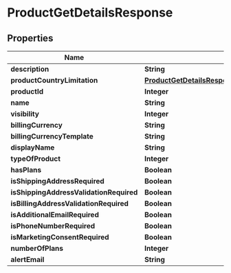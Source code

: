 

# ProductGetDetailsResponse


## Properties

| Name | Type | Description | Notes |
|------------ | ------------- | ------------- | -------------|
|**description** | **String** |  |  [optional] |
|**productCountryLimitation** | [**ProductGetDetailsResponseProductCountryLimitation**](ProductGetDetailsResponseProductCountryLimitation.md) |  |  [optional] |
|**productId** | **Integer** |  |  [optional] |
|**name** | **String** |  |  [optional] |
|**visibility** | **Integer** |  |  [optional] |
|**billingCurrency** | **String** |  |  [optional] |
|**billingCurrencyTemplate** | **String** |  |  [optional] |
|**displayName** | **String** |  |  [optional] |
|**typeOfProduct** | **Integer** |  |  [optional] |
|**hasPlans** | **Boolean** |  |  [optional] |
|**isShippingAddressRequired** | **Boolean** |  |  [optional] |
|**isShippingAddressValidationRequired** | **Boolean** |  |  [optional] |
|**isBillingAddressValidationRequired** | **Boolean** |  |  [optional] |
|**isAdditionalEmailRequired** | **Boolean** |  |  [optional] |
|**isPhoneNumberRequired** | **Boolean** |  |  [optional] |
|**isMarketingConsentRequired** | **Boolean** |  |  [optional] |
|**numberOfPlans** | **Integer** |  |  [optional] |
|**alertEmail** | **String** |  |  [optional] |



